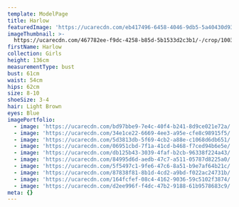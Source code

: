 ```yaml
---
template: ModelPage
title: Harlow
featuredImage: 'https://ucarecdn.com/eb417496-6458-4046-9db5-5a40430d93b8/'
imageThumbnail: >-
  https://ucarecdn.com/467782ee-f9dc-4258-b85d-5b1533d2c3b1/-/crop/1003x1682/647,0/-/preview/
firstName: Harlow
collection: Girls
height: 136cm
measurementType: bust
bust: 61cm
waist: 54cm
hips: 62cm
size: 8-10
shoeSize: 3-4
hair: Light Brown
eyes: Blue
imagePortfolio:
  - image: 'https://ucarecdn.com/bd97bbe9-7e4c-40f4-b241-8d9ce021e72a/'
  - image: 'https://ucarecdn.com/34e1ce22-6669-4ee3-a95e-cfe8c98915f5/'
  - image: 'https://ucarecdn.com/5d3813db-5f69-4cb2-a88e-c1068d6db651/'
  - image: 'https://ucarecdn.com/06951cbd-7f1a-41cd-b468-f7ced94b6e5e/'
  - image: 'https://ucarecdn.com/db125b43-3039-4faf-b2cb-96338f224a43/'
  - image: 'https://ucarecdn.com/84995d6d-aedb-47c7-a511-05787d8225a0/'
  - image: 'https://ucarecdn.com/5f5497c1-9fe6-47c6-8a51-b9e7af64b21c/'
  - image: 'https://ucarecdn.com/87838f81-8b1d-4cd2-a9bd-f022ac24731b/'
  - image: 'https://ucarecdn.com/164fcfef-08c4-4162-9036-59c5102f3874/'
  - image: 'https://ucarecdn.com/d2ee996f-f4dc-47b2-9188-61b9578683c9/'
meta: {}
---
```


